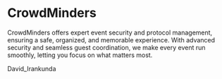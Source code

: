 
# CrowdMinders

CrowdMinders offers expert event security and protocol management, ensuring a safe, organized, and memorable experience. With advanced security and seamless guest coordination, we make every event run smoothly, letting you focus on what matters most.

David_Irankunda 

